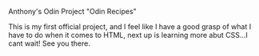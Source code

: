 Anthony's Odin Project "Odin Recipes"


This is my first official project, and I feel like I have a good grasp of what I have to do when it comes to HTML, next up is learning more abut CSS...I cant wait! See you there.

